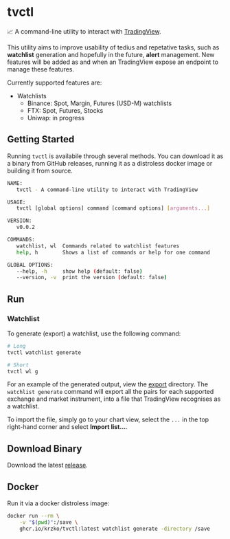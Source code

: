 # tvctl

📈 A command-line utility to interact with [TradingView](https://www.tradingview.com).

This utility aims to improve usability of tedius and repetative tasks, such as **watchlist** generation and hopefully in the future, **alert** management. New features will be added as and when an TradingView expose an endpoint to manage these features.

Currently supported features are:

* Watchlists
  * Binance: Spot, Margin, Futures (USD-M) watchlists
  * FTX: Spot, Futures, Stocks
  * Uniwap: in progress

## Getting Started

Running `tvctl` is availabile through several methods. You can download it as a binary from GitHub releases, running it as a distroless docker image or building it from source.

```sh
NAME:
   tvctl - A command-line utility to interact with TradingView

USAGE:
   tvctl [global options] command [command options] [arguments...]

VERSION:
   v0.0.2

COMMANDS:
   watchlist, wl  Commands related to watchlist features
   help, h        Shows a list of commands or help for one command

GLOBAL OPTIONS:
   --help, -h     show help (default: false)
   --version, -v  print the version (default: false)
```

## Run

### Watchlist

To generate (export) a watchlist, use the following command:

```sh
# Long
tvctl watchlist generate

# Short
tvctl wl g
```

For an example of the generated output, view the [export](https://github.com/krzko/tvctl/tree/main/export) directory. The `watchlist generate` command will export all the pairs for each supported exchange and market instrument, into a file that TradingView recognises as a watchlist.

To import the file, simply go to your chart view, select the `...` in the top right-hand corner and select **Import list...**.

## Download Binary

Download the latest [release](https://github.com/krzko/tvctl/releases).

## Docker

Run it via a docker distroless image:

```sh
docker run --rm \
    -v "$(pwd)":/save \
    ghcr.io/krzko/tvctl:latest watchlist generate -directory /save
```
